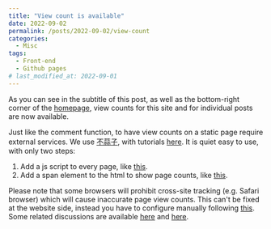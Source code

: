 ```yaml
---
title: "View count is available"
date: 2022-09-02
permalink: /posts/2022-09-02/view-count
categories:
  - Misc
tags:
  - Front-end
  - Github pages
# last_modified_at: 2022-09-01
---
```


As you can see in the subtitle of this post, as well as the bottom-right corner of the [homepage](https://koohoko.github.io/#busuanzi_container_site_uv), view counts for this site and for individual posts are now available.

Just like the comment function, to have view counts on a static page require external services. We use [不蒜子](http://busuanzi.ibruce.info), with tutorials [here](http://ibruce.info/2015/04/04/busuanzi/). It is quiet easy to use, with only two steps:
  1. Add a js script to every page, like [this](https://github.com/Koohoko/Koohoko.github.io/blob/ec2f88c3d2248744d67f3d535b8a1cd81455f2c7/_includes/analytics.html#L13).
  2. Add a span element to the html to show page counts, like [this](https://github.com/Koohoko/Koohoko.github.io/blob/ec2f88c3d2248744d67f3d535b8a1cd81455f2c7/_layouts/single.html#L57-L59).


Please note that some browsers will prohibit cross-site tracking (e.g. Safari browser) which will cause inaccurate page view counts. This can't be fixed at the website side, instead you have to configure manually following [this](https://www.arcolatheatre.com/disable-prevent-cross-site-tracking/). Some related discussions are available [here](https://stackoverflow.com/questions/62225068/safari-mobile-and-desktop-are-hiding-full-referrer-url-why) and [here](https://jdhao.github.io/2020/10/31/busuanzi_pv_count_error/).
